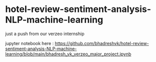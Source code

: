 # hotel-review-sentiment-analysis-NLP-machine-learning
just a push from our verzeo internship 

jupyter notebook here : https://github.com/bhadreshvk/hotel-review-sentiment-analysis-NLP-machine-learning/blob/main/bhadresh_vk_verzeo_major_project.ipynb



